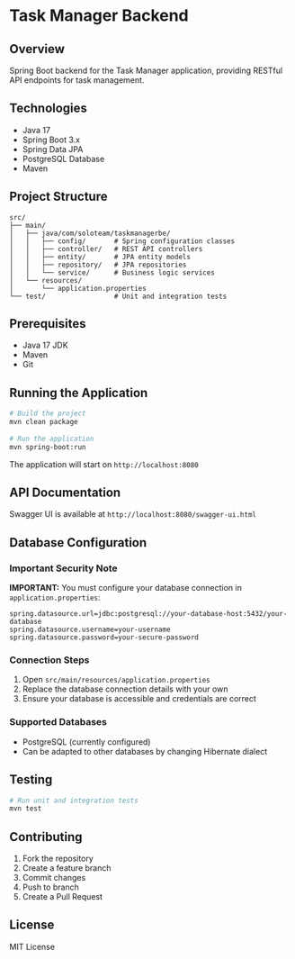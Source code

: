 # Task Manager Backend 

## Overview 
Spring Boot backend for the Task Manager application, providing RESTful API endpoints for task management. 
 
## Technologies 
- Java 17 
- Spring Boot 3.x 
- Spring Data JPA 
- PostgreSQL Database 
- Maven 
 
## Project Structure 
```
src/
├── main/
│   ├── java/com/soloteam/taskmanagerbe/
│   │   ├── config/       # Spring configuration classes
│   │   ├── controller/   # REST API controllers
│   │   ├── entity/       # JPA entity models
│   │   ├── repository/   # JPA repositories
│   │   └── service/      # Business logic services
│   └── resources/
│       └── application.properties
└── test/                 # Unit and integration tests
```
 
## Prerequisites 
- Java 17 JDK 
- Maven 
- Git 
 
## Running the Application 
```bash
# Build the project 
mvn clean package 
 
# Run the application 
mvn spring-boot:run 
```
 
The application will start on `http://localhost:8080` 
 
## API Documentation 
Swagger UI is available at `http://localhost:8080/swagger-ui.html` 
 
## Database Configuration

### Important Security Note
**IMPORTANT:** You must configure your database connection in `application.properties`:

```properties
spring.datasource.url=jdbc:postgresql://your-database-host:5432/your-database
spring.datasource.username=your-username
spring.datasource.password=your-secure-password
```

### Connection Steps
1. Open `src/main/resources/application.properties`
2. Replace the database connection details with your own
3. Ensure your database is accessible and credentials are correct

### Supported Databases
- PostgreSQL (currently configured)
- Can be adapted to other databases by changing Hibernate dialect
 
## Testing 
```bash
# Run unit and integration tests
mvn test
```

## Contributing
1. Fork the repository
2. Create a feature branch
3. Commit changes
4. Push to branch
5. Create a Pull Request

## License
MIT License
